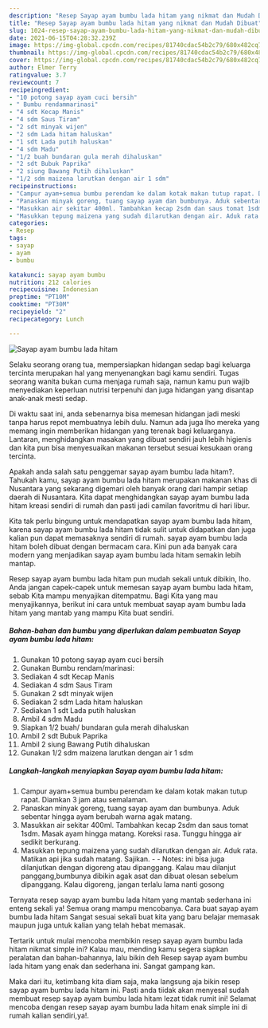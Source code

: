 ```yaml
---
description: "Resep Sayap ayam bumbu lada hitam yang nikmat dan Mudah Dibuat"
title: "Resep Sayap ayam bumbu lada hitam yang nikmat dan Mudah Dibuat"
slug: 1024-resep-sayap-ayam-bumbu-lada-hitam-yang-nikmat-dan-mudah-dibuat
date: 2021-06-15T04:28:32.239Z
image: https://img-global.cpcdn.com/recipes/81740cdac54b2c79/680x482cq70/sayap-ayam-bumbu-lada-hitam-foto-resep-utama.jpg
thumbnail: https://img-global.cpcdn.com/recipes/81740cdac54b2c79/680x482cq70/sayap-ayam-bumbu-lada-hitam-foto-resep-utama.jpg
cover: https://img-global.cpcdn.com/recipes/81740cdac54b2c79/680x482cq70/sayap-ayam-bumbu-lada-hitam-foto-resep-utama.jpg
author: Elmer Terry
ratingvalue: 3.7
reviewcount: 7
recipeingredient:
- "10 potong sayap ayam cuci bersih"
- " Bumbu rendammarinasi"
- "4 sdt Kecap Manis"
- "4 sdm Saus Tiram"
- "2 sdt minyak wijen"
- "2 sdm Lada hitam haluskan"
- "1 sdt Lada putih haluskan"
- "4 sdm Madu"
- "1/2 buah bundaran gula merah dihaluskan"
- "2 sdt Bubuk Paprika"
- "2 siung Bawang Putih dihaluskan"
- "1/2 sdm maizena larutkan dengan air 1 sdm"
recipeinstructions:
- "Campur ayam+semua bumbu perendam ke dalam kotak makan tutup rapat. Diamkan 3 jam atau semalaman."
- "Panaskan minyak goreng, tuang sayap ayam dan bumbunya. Aduk sebentar hingga ayam berubah warna agak matang."
- "Masukkan air sekitar 400ml. Tambahkan kecap 2sdm dan saus tomat 1sdm. Masak ayam hingga matang. Koreksi rasa. Tunggu hingga air sedikit berkurang."
- "Masukkan tepung maizena yang sudah dilarutkan dengan air. Aduk rata. Matikan api jika sudah matang. Sajikan.  Notes: ini bisa juga dilanjutkan dengan digoreng atau dipanggang. Kalau mau dilanjut panggang,bumbunya dibikin agak asat dan dibuat olesan sebelum dipanggang. Kalau digoreng, jangan terlalu lama nanti gosong"
categories:
- Resep
tags:
- sayap
- ayam
- bumbu

katakunci: sayap ayam bumbu 
nutrition: 212 calories
recipecuisine: Indonesian
preptime: "PT10M"
cooktime: "PT30M"
recipeyield: "2"
recipecategory: Lunch

---
```



![Sayap ayam bumbu lada hitam](https://img-global.cpcdn.com/recipes/81740cdac54b2c79/680x482cq70/sayap-ayam-bumbu-lada-hitam-foto-resep-utama.jpg)

Selaku seorang orang tua, mempersiapkan hidangan sedap bagi keluarga tercinta merupakan hal yang menyenangkan bagi kamu sendiri. Tugas seorang  wanita bukan cuma menjaga rumah saja, namun kamu pun wajib menyediakan keperluan nutrisi terpenuhi dan juga hidangan yang disantap anak-anak mesti sedap.

Di waktu  saat ini, anda sebenarnya bisa memesan hidangan jadi meski tanpa harus repot membuatnya lebih dulu. Namun ada juga lho mereka yang memang ingin memberikan hidangan yang terenak bagi keluarganya. Lantaran, menghidangkan masakan yang dibuat sendiri jauh lebih higienis dan kita pun bisa menyesuaikan makanan tersebut sesuai kesukaan orang tercinta. 



Apakah anda salah satu penggemar sayap ayam bumbu lada hitam?. Tahukah kamu, sayap ayam bumbu lada hitam merupakan makanan khas di Nusantara yang sekarang digemari oleh banyak orang dari hampir setiap daerah di Nusantara. Kita dapat menghidangkan sayap ayam bumbu lada hitam kreasi sendiri di rumah dan pasti jadi camilan favoritmu di hari libur.

Kita tak perlu bingung untuk mendapatkan sayap ayam bumbu lada hitam, karena sayap ayam bumbu lada hitam tidak sulit untuk didapatkan dan juga kalian pun dapat memasaknya sendiri di rumah. sayap ayam bumbu lada hitam boleh dibuat dengan bermacam cara. Kini pun ada banyak cara modern yang menjadikan sayap ayam bumbu lada hitam semakin lebih mantap.

Resep sayap ayam bumbu lada hitam pun mudah sekali untuk dibikin, lho. Anda jangan capek-capek untuk memesan sayap ayam bumbu lada hitam, sebab Kita mampu menyajikan ditempatmu. Bagi Kita yang mau menyajikannya, berikut ini cara untuk membuat sayap ayam bumbu lada hitam yang mantab yang mampu Kita buat sendiri.

<!--inarticleads1-->

##### Bahan-bahan dan bumbu yang diperlukan dalam pembuatan Sayap ayam bumbu lada hitam:

1. Gunakan 10 potong sayap ayam cuci bersih
1. Gunakan  Bumbu rendam/marinasi:
1. Sediakan 4 sdt Kecap Manis
1. Sediakan 4 sdm Saus Tiram
1. Gunakan 2 sdt minyak wijen
1. Sediakan 2 sdm Lada hitam haluskan
1. Sediakan 1 sdt Lada putih haluskan
1. Ambil 4 sdm Madu
1. Siapkan 1/2 buah/ bundaran gula merah dihaluskan
1. Ambil 2 sdt Bubuk Paprika
1. Ambil 2 siung Bawang Putih dihaluskan
1. Gunakan 1/2 sdm maizena larutkan dengan air 1 sdm




<!--inarticleads2-->

##### Langkah-langkah menyiapkan Sayap ayam bumbu lada hitam:

1. Campur ayam+semua bumbu perendam ke dalam kotak makan tutup rapat. Diamkan 3 jam atau semalaman.
1. Panaskan minyak goreng, tuang sayap ayam dan bumbunya. Aduk sebentar hingga ayam berubah warna agak matang.
1. Masukkan air sekitar 400ml. Tambahkan kecap 2sdm dan saus tomat 1sdm. Masak ayam hingga matang. Koreksi rasa. Tunggu hingga air sedikit berkurang.
1. Masukkan tepung maizena yang sudah dilarutkan dengan air. Aduk rata. Matikan api jika sudah matang. Sajikan. -  - Notes: ini bisa juga dilanjutkan dengan digoreng atau dipanggang. Kalau mau dilanjut panggang,bumbunya dibikin agak asat dan dibuat olesan sebelum dipanggang. Kalau digoreng, jangan terlalu lama nanti gosong




Ternyata resep sayap ayam bumbu lada hitam yang mantab sederhana ini enteng sekali ya! Semua orang mampu mencobanya. Cara buat sayap ayam bumbu lada hitam Sangat sesuai sekali buat kita yang baru belajar memasak maupun juga untuk kalian yang telah hebat memasak.

Tertarik untuk mulai mencoba membikin resep sayap ayam bumbu lada hitam nikmat simple ini? Kalau mau, mending kamu segera siapkan peralatan dan bahan-bahannya, lalu bikin deh Resep sayap ayam bumbu lada hitam yang enak dan sederhana ini. Sangat gampang kan. 

Maka dari itu, ketimbang kita diam saja, maka langsung aja bikin resep sayap ayam bumbu lada hitam ini. Pasti anda tiidak akan menyesal sudah membuat resep sayap ayam bumbu lada hitam lezat tidak rumit ini! Selamat mencoba dengan resep sayap ayam bumbu lada hitam enak simple ini di rumah kalian sendiri,ya!.

